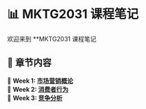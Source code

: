 
# 📊 MKTG2031 课程笔记

欢迎来到 **MKTG2031 课程笔记

## 📌 章节内容
📌 **Week 1: [市场营销概论](notes/week1.md)**  
📌 **Week 2: [消费者行为](notes/week2.md)**  
📌 **Week 3: [竞争分析](notes/week3.md)**  


